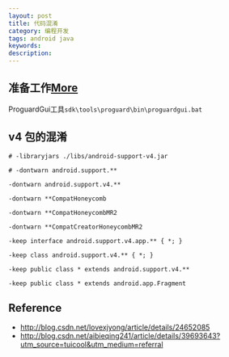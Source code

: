 ```yaml
---
layout: post
title: 代码混淆
category: 编程开发
tags: android java
keywords: 
description: 
---
```


## 准备工作[More](http://blog.csdn.net/p106786860/article/details/12168703)

ProguardGui工具`sdk\tools\proguard\bin\proguardgui.bat`

## v4 包的混淆

```
# -libraryjars ./libs/android-support-v4.jar

# -dontwarn android.support.**

-dontwarn android.support.v4.**

-dontwarn **CompatHoneycomb

-dontwarn **CompatHoneycombMR2

-dontwarn **CompatCreatorHoneycombMR2

-keep interface android.support.v4.app.** { *; }

-keep class android.support.v4.** { *; }

-keep public class * extends android.support.v4.**

-keep public class * extends android.app.Fragment
```

## Reference

* <http://blog.csdn.net/lovexjyong/article/details/24652085>
* <http://blog.csdn.net/aibieqing241/article/details/39693643?utm_source=tuicool&utm_medium=referral>